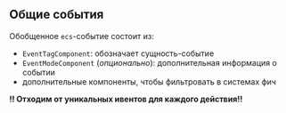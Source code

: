 ## Общие события

Обобщенное `ecs`-событие состоит из:

-   `EventTagComponent`: обозначает сущность-событие
-   `EventModeComponent` (_опционально_): дополнительная информация о событии
-   дополнительные компоненты, чтобы фильтровать в системах фич

**!! Отходим от уникальных ивентов для каждого действия!!**
